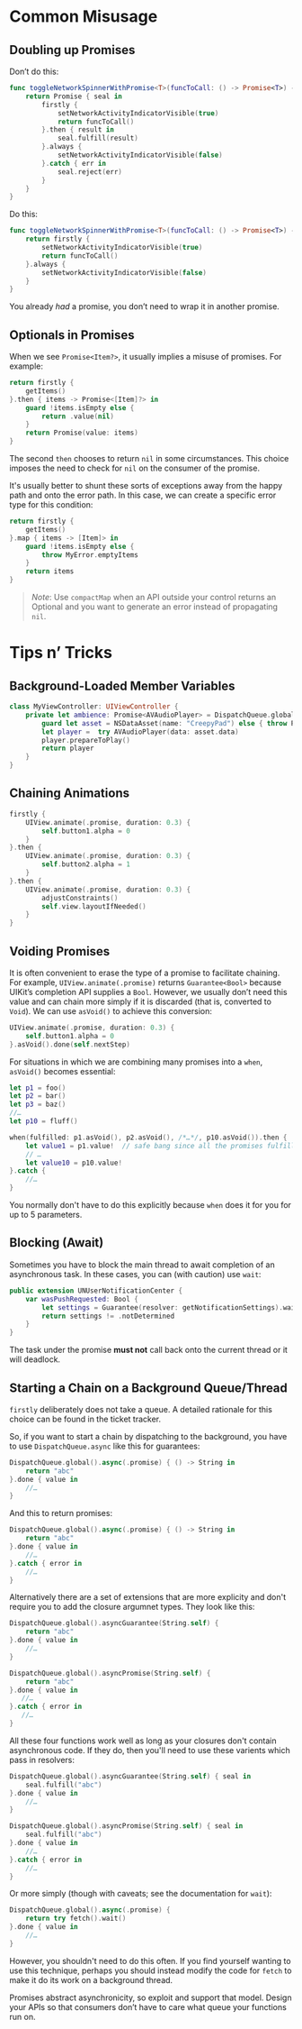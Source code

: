 # Common Misusage

## Doubling up Promises

Don’t do this:

```swift
func toggleNetworkSpinnerWithPromise<T>(funcToCall: () -> Promise<T>) -> Promise<T> {
    return Promise { seal in
        firstly {
            setNetworkActivityIndicatorVisible(true)
            return funcToCall()
        }.then { result in
            seal.fulfill(result)
        }.always {
            setNetworkActivityIndicatorVisible(false)
        }.catch { err in
            seal.reject(err)
        }
    }
}
```

Do this:

```swift
func toggleNetworkSpinnerWithPromise<T>(funcToCall: () -> Promise<T>) -> Promise<T> {
    return firstly {
        setNetworkActivityIndicatorVisible(true)
        return funcToCall()
    }.always {
        setNetworkActivityIndicatorVisible(false)
    }
}
```

You already *had* a promise, you don’t need to wrap it in another promise.


## Optionals in Promises

When we see `Promise<Item?>`, it usually implies a misuse of promises. For
example:

```swift
return firstly {
    getItems()
}.then { items -> Promise<[Item]?> in
    guard !items.isEmpty else {
        return .value(nil)
    }
    return Promise(value: items)
}
```

The second `then` chooses to return `nil` in some circumstances. This choice
imposes the need to check for `nil` on the consumer of the promise.

It's usually better to shunt these sorts of exceptions away from the
happy path and onto the error path. In this case, we can create a specific
error type for this condition:

```swift
return firstly {
    getItems()
}.map { items -> [Item]> in
    guard !items.isEmpty else {
        throw MyError.emptyItems
    }
    return items
}
```

> *Note*: Use `compactMap` when an API outside your control returns an Optional and you want to generate an error instead of propagating `nil`.

# Tips n’ Tricks

## Background-Loaded Member Variables

```swift
class MyViewController: UIViewController {
    private let ambience: Promise<AVAudioPlayer> = DispatchQueue.global().async(.promise) {
        guard let asset = NSDataAsset(name: "CreepyPad") else { throw PMKError.badInput }
        let player =  try AVAudioPlayer(data: asset.data)
        player.prepareToPlay()
        return player
    }
}
```

## Chaining Animations

```swift
firstly {
    UIView.animate(.promise, duration: 0.3) {
        self.button1.alpha = 0
    }
}.then {
    UIView.animate(.promise, duration: 0.3) {
        self.button2.alpha = 1
    }
}.then {
    UIView.animate(.promise, duration: 0.3) {
        adjustConstraints()
        self.view.layoutIfNeeded()
    }
}
```


## Voiding Promises

It is often convenient to erase the type of a promise to facilitate chaining.
For example, `UIView.animate(.promise)` returns `Guarantee<Bool>` because UIKit’s
completion API supplies a `Bool`. However, we usually don’t need this value and 
can chain more simply if it is discarded (that is, converted to `Void`). We can use
`asVoid()` to achieve this conversion:

```swift
UIView.animate(.promise, duration: 0.3) {
    self.button1.alpha = 0
}.asVoid().done(self.nextStep)
```

For situations in which we are combining many promises into a `when`, `asVoid()`
becomes essential:

```swift
let p1 = foo()
let p2 = bar()
let p3 = baz()
//…
let p10 = fluff()

when(fulfilled: p1.asVoid(), p2.asVoid(), /*…*/, p10.asVoid()).then {
    let value1 = p1.value!  // safe bang since all the promises fulfilled
    // …
    let value10 = p10.value!
}.catch {
    //…
}
```

You normally don't have to do this explicitly because `when` does it for you
for up to 5 parameters.


## Blocking (Await)

Sometimes you have to block the main thread to await completion of an asynchronous task.
In these cases, you can (with caution) use `wait`:

```swift
public extension UNUserNotificationCenter {
    var wasPushRequested: Bool {
        let settings = Guarantee(resolver: getNotificationSettings).wait()
        return settings != .notDetermined
    }
}
```

The task under the promise **must not** call back onto the current thread or it
will deadlock.

## Starting a Chain on a Background Queue/Thread

`firstly` deliberately does not take a queue. A detailed rationale for this choice
can be found in the ticket tracker.

So, if you want to start a chain by dispatching to the background, you have to use
`DispatchQueue.async` like this for guarantees:

```swift
DispatchQueue.global().async(.promise) { () -> String in
    return "abc"  
}.done { value in
    //…
}
```

And this to return promises:

```swift
DispatchQueue.global().async(.promise) { () -> String in
    return "abc"  
}.done { value in
    //…
}.catch { error in
    //… 
}
```

Alternatively there are a set of extensions that are more explicity and don't require you to add the closure argumnet types. They look like this:

```swift
DispatchQueue.global().asyncGuarantee(String.self) {
    return "abc"  
}.done { value in
    //…
}

DispatchQueue.global().asyncPromise(String.self) {
    return "abc"  
}.done { value in
   //…
}.catch { error in
   //… 
}
```

All these four functions work well as long as your closures don't contain asynchronous code. If they do, then you'll need to use these varients which pass in resolvers:

```swift
DispatchQueue.global().asyncGuarantee(String.self) { seal in
    seal.fulfill("abc")  
}.done { value in
    //…
}

DispatchQueue.global().asyncPromise(String.self) { seal in
    seal.fulfill("abc")  
}.done { value in
    //…
}.catch { error in
    //… 
}
```



Or more simply (though with caveats; see the documentation for `wait`):

```swift
DispatchQueue.global().async(.promise) {
    return try fetch().wait()
}.done { value in
    //…
}
```

However, you shouldn't need to do this often. If you find yourself wanting to use
this technique, perhaps you should instead modify the code for `fetch` to make it do
its work on a background thread.

Promises abstract asynchronicity, so exploit and support that model. Design your
APIs so that consumers don’t have to care what queue your functions run on.
